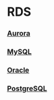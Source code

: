 RDS
===

### [Aurora](./aurora/README.md)
### [MySQL](./mysql/README.md)
### [Oracle](./oracle/README.md)
### [PostgreSQL](./postgresql/README.md)
